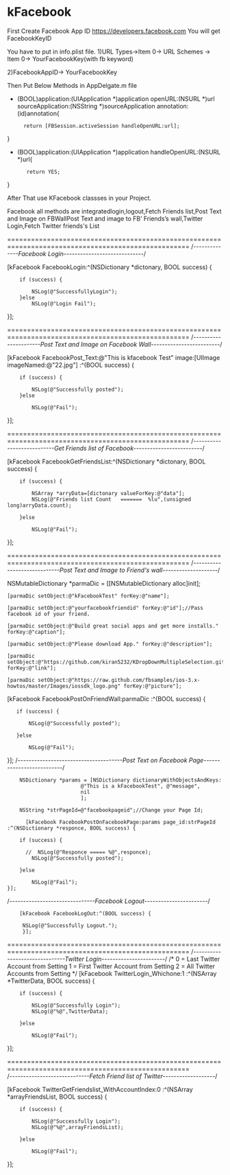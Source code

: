 kFacebook
=========

First Create Facebook App ID https://developers.facebook.com
You will get FacebookKeyID

You have to put in info.plist file.
1)URL Types->Item 0-> URL Schemes -> Item 0-> YourFacebookKey(with fb keyword)

2)FacebookAppID-> YourFacebookKey


Then Put Below Methods in AppDelgate.m file
- (BOOL)application:(UIApplication *)application openURL:(NSURL *)url sourceApplication:(NSString *)sourceApplication annotation:(id)annotation{

        return [FBSession.activeSession handleOpenURL:url];
}

- (BOOL)application:(UIApplication *)application handleOpenURL:(NSURL *)url{
   
         return YES;

}


After That use KFacebook classses in your Project.


Facebook all methods are integratedlogin,logout,Fetch Friends list,Post Text and Image on FBWallPost Text and image to FB’ Friends’s wall,Twitter Login,Fetch Twitter friends's List

====================================================================================================
/*--------------Facebook Login-----------------------------*/



[kFacebook FacebookLogin:^(NSDictionary *dictonary, BOOL success) {

        if (success) {
        
            NSLog(@"SuccessfullyLogin");
        }else
            NSLog(@"Login Fail");
}]; 
    
====================================================================================================
/*----------------------Post Text and Image on Facebook Wall-------------------------*/

[kFacebook FacebookPost_Text:@"This is kfacebook Test" image:[UIImage imageNamed:@"22.jpg"] :^(BOOL success) {

        if (success) {
        
            NSLog(@"Successfully posted");
        }else
        
            NSLog(@"Fail");
 }];
    
====================================================================================================
/*---------------------------Get Friends list of Facebook-------------------------*/

  [kFacebook FacebookGetFriendsList:^(NSDictionary *dictonary, BOOL success) {

        if (success) {
        
            NSArray *arryData=[dictonary valueForKey:@"data"];
            NSLog(@"Friends list Count   =======  %lu",(unsigned long)arryData.count);
            
        }else
        
            NSLog(@"Fail");
  }];
  
====================================================================================================
/*-----------------------------Post Text and Image to Friend's wall--------------------*/

   NSMutableDictionary *parmaDic = [[NSMutableDictionary alloc]init];
   
    [parmaDic setObject:@"kFacebookTest" forKey:@"name"];
    
    [parmaDic setObject:@"yourfacebookfriendid" forKey:@"id"];//Pass facebook id of your friend.
    
    [parmaDic setObject:@"Build great social apps and get more installs." forKey:@"caption"];
    
    [parmaDic setObject:@"Please download App." forKey:@"description"];
    
    [parmaDic setObject:@"https://github.com/kiran5232/KDropDownMultipleSelection.git" forKey:@"link"];
    
    [parmaDic setObject:@"https://raw.github.com/fbsamples/ios-3.x-howtos/master/Images/iossdk_logo.png" forKey:@"picture"];
    
    
 [kFacebook FacebookPostOnFriendWall:parmaDic :^(BOOL success) {
   
       if (success) {
       
           NSLog(@"Successfully posted");
           
       }else
       
           NSLog(@"Fail");
}];
/*--------------------------------------Post Text on Facebook Page--------------------------*/

        NSDictionary *params = [NSDictionary dictionaryWithObjectsAndKeys:
                            @"This is a kFacebookTest", @"message",
                            nil
                            ];
                            
        NSString *strPageId=@"facebookpageid";//Change your Page Id;
        
          [kFacebook FacebookPostOnFacebookPage:params page_id:strPageId :^(NSDictionary *responce, BOOL success) {
          
        if (success) {
        
          //  NSLog(@"Responce ===== %@",responce);
            NSLog(@"Successfully posted");
            
        }else
        
            NSLog(@"Fail");
    }];
    
/*-------------------------------Facebook Logout-----------------------*/

        [kFacebook FacebookLogOut:^(BOOL success) {
  
         NSLog(@"Successfully Logout.");
         }];

====================================================================================================
/*-------------------------------Twitter Login-----------------------*/ 
/*  0  =  Last Twitter Account from Setting
        1  =  First Twitter Account from Setting
        2 =  All Twitter Accounts from Setting
     */
    [kFacebook TwitterLogin_Whichone:1 :^(NSArray *TwitterData, BOOL success) {
    
        if (success) {
        
            NSLog(@"Successfully Login");
            NSLog(@"%@",TwitterData);
            
        }else
        
            NSLog(@"Fail");
            
 }];
   
====================================================================================================    
/*-----------------------------Fetch Friend list of Twitter-------------------*/

[kFacebook TwitterGetFriendslist_WithAccountIndex:0  :^(NSArray *arrayFriendsList, BOOL success) {
       
        if (success) {
        
            NSLog(@"Successfully Login");
            NSLog(@"%@",arrayFriendsList);
            
        }else
        
            NSLog(@"Fail");
            
 }];
  
